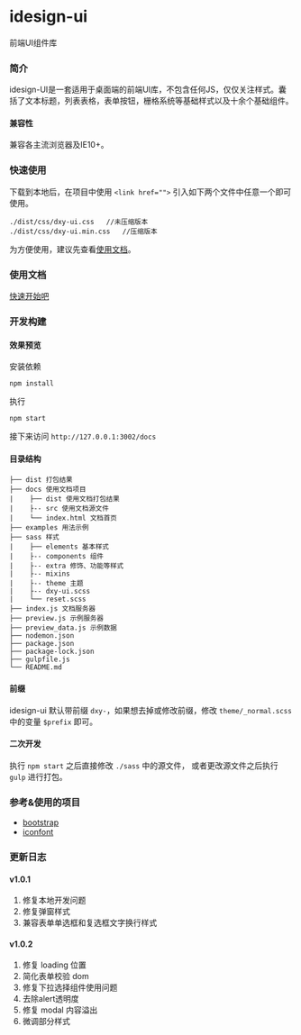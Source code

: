 # idesign-ui
前端UI组件库

### 简介
idesign-UI是一套适用于桌面端的前端UI库，不包含任何JS，仅仅关注样式。囊括了文本标题，列表表格，表单按钮，栅格系统等基础样式以及十余个基础组件。

#### 兼容性
兼容各主流浏览器及IE10+。

### 快速使用
下载到本地后，在项目中使用 `<link href="">` 引入如下两个文件中任意一个即可使用。
```
./dist/css/dxy-ui.css   //未压缩版本
./dist/css/dxy-ui.min.css   //压缩版本
```
 为方便使用，建议先查看[使用文档](https://github.com/qappleh/idesign-ui/blob/main/docs/index.html)。
 
### 使用文档
[快速开始吧](https://github.com/qappleh/idesign-ui/blob/main/docs/index.html)
 
### 开发构建

#### 效果预览

安装依赖
```
npm install
```
执行
```
npm start
```
接下来访问 `http://127.0.0.1:3002/docs`

#### 目录结构

    ├── dist 打包结果
    ├── docs 使用文档项目
    |    ├── dist 使用文档打包结果
    |    ├-- src 使用文档源文件
    |    └── index.html 文档首页
    ├── examples 用法示例
    ├── sass 样式
    |    ├── elements 基本样式
    |    ├-- components 组件
    |    ├-- extra 修饰、功能等样式
    |    ├-- mixins
    |    ├-- theme 主题
    |    ├-- dxy-ui.scss
    |    └── reset.scss
    ├── index.js 文档服务器
    ├── preview.js 示例服务器
    ├── preview_data.js 示例数据
    ├── nodemon.json
    ├── package.json
    ├── package-lock.json
    ├── gulpfile.js
    └── README.md

#### 前缀
idesign-ui 默认带前缀 `dxy-`，如果想去掉或修改前缀，修改 `theme/_normal.scss` 中的变量 `$prefix` 即可。

#### 二次开发
执行 `npm start` 之后直接修改 `./sass` 中的源文件，
或者更改源文件之后执行 `gulp` 进行打包。


### 参考&使用的项目
- [bootstrap](https://github.com/twbs/bootstrap)
- [iconfont](http://www.iconfont.cn/)


### 更新日志

#### v1.0.1
1. 修复本地开发问题
2. 修复弹窗样式
3. 兼容表单单选框和复选框文字换行样式

#### v1.0.2
1. 修复 loading 位置
2. 简化表单校验 dom
3. 修复下拉选择组件使用问题
4. 去除alert透明度
5. 修复 modal 内容溢出
6. 微调部分样式
